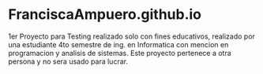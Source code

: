 # FranciscaAmpuero.github.io
1er Proyecto para Testing realizado solo con fines educativos, realizado por una estudiante 4to semestre de ing. en 
Informatica con mencion en programacion y analisis de sistemas.
Este proyecto pertenece a otra persona y no sera usado para lucrar.
